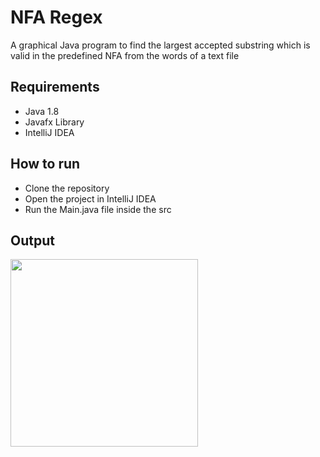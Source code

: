 # NFA Regex


A graphical Java program to find the largest accepted substring which is valid in the predefined NFA from the words of a text file


## Requirements


- Java 1.8
- Javafx Library
- IntelliJ IDEA


## How to run
* Clone the repository
* Open the project in IntelliJ IDEA
* Run the Main.java file inside the src


## Output


<img src="https://user-images.githubusercontent.com/47594854/143402379-951db5c0-9c8f-4242-8afa-cba2377d2bec.png" width="300">
